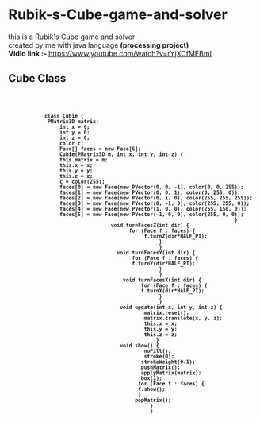 # Rubik-s-Cube-game-and-solver
this is a Rubik's Cube game and solver</br>
created by me with java language<b> (processing project)</b></br>
<b>Vidio link :-  </b> https://www.youtube.com/watch?v=rYjXCfMEBmI

<h2> Cube Class </h2>
<b><code>
 
                class Cubie {
                 PMatrix3D matrix;
                     int x = 0; 
                     int y = 0;
                     int z = 0;
                     color c;
                     Face[] faces = new Face[6];
                     Cubie(PMatrix3D m, int x, int y, int z) {
                     this.matrix = m;
                     this.x = x;
                     this.y = y;
                     this.z = z;
                     c = color(255);
                     faces[0] = new Face(new PVector(0, 0, -1), color(0, 0, 255));
                     faces[1] = new Face(new PVector(0, 0, 1), color(0, 255, 0));
                     faces[2] = new Face(new PVector(0, 1, 0), color(255, 255, 255));
                     faces[3] = new Face(new PVector(0, -1, 0), color(255, 255, 0));
                     faces[4] = new Face(new PVector(1, 0, 0), color(255, 150, 0));
                     faces[5] = new Face(new PVector(-1, 0, 0), color(255, 0, 0));
                                                                               }
                                      void turnFacesZ(int dir) {
                                            for (Face f : faces) {
                                                 f.turnZ(dir*HALF_PI); 
                                                      }
                                                      }
                                        void turnFacesY(int dir) {
                                             for (Face f : faces) {
                                             f.turnY(dir*HALF_PI); 
                                                      }
                                                      }
                                          void turnFacesX(int dir) {
                                                for (Face f : faces) {
                                                f.turnX(dir*HALF_PI); 
                                                      }
                                                      }
                                         void update(int x, int y, int z) {
                                                 matrix.reset(); 
                                                 matrix.translate(x, y, z);
                                                 this.x = x;
                                                 this.y = y;
                                                 this.z = z;
                                                     }
                                         void show() {
                                                 noFill();
                                                 stroke(0);
                                                strokeWeight(0.1);
                                                pushMatrix(); 
                                                applyMatrix(matrix);
                                                box(1);
                                               for (Face f : faces) {
                                               f.show();
                                               }
                                              popMatrix();
                                                   }
                                                   }

</code>
</b>
